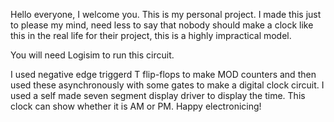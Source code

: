 
Hello everyone, I welcome you.
This is my personal project. I made this just to please my mind, need less to say that nobody should
make a clock like this in the real life for their project, this is a highly impractical model.

You will need Logisim to run this circuit.

I used negative edge triggerd T flip-flops to make MOD counters and then used these asynchronously 
with some gates to make a digital clock circuit. 
I used a self made seven segment display driver to display the time.
This clock can show whether it is AM or PM.
Happy electronicing!
